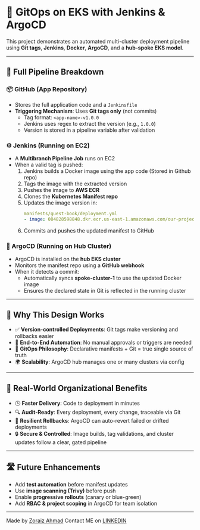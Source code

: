 # 🚀 GitOps on EKS with Jenkins & ArgoCD

This project demonstrates an automated multi-cluster deployment pipeline using **Git tags**, **Jenkins**, **Docker**, **ArgoCD**, and a **hub-spoke EKS model**.

---

## 🔧 Full Pipeline Breakdown

### 📦 GitHub (App Repository)
- Stores the full application code and a `Jenkinsfile`
- **Triggering Mechanism**: Uses **Git tags only** (not commits)
  - Tag format: `<app-name>-v1.0.0`
  - Jenkins uses regex to extract the version (e.g., `1.0.0`)
  - Version is stored in a pipeline variable after validation

### ⚙️ Jenkins (Running on EC2)
- A **Multibranch Pipeline Job** runs on EC2
- When a valid tag is pushed:
  1. Jenkins builds a Docker image using the app code (Stored in Github repo)
  2. Tags the image with the extracted version
  3. Pushes the image to **AWS ECR**
  4. Clones the **Kubernetes Manifest repo**
  5. Updates the image version in:
     ```yaml
     manifests/guest-book/deployment.yml
     - image: 084828598848.dkr.ecr.us-east-1.amazonaws.com/our-project:<version>
     ```
  6. Commits and pushes the updated manifest to GitHub

### 🤖 ArgoCD (Running on Hub Cluster)
- ArgoCD is installed on the **hub EKS cluster**
- Monitors the manifest repo using a **GitHub webhook**
- When it detects a commit:
  - Automatically syncs **spoke-cluster-1** to use the updated Docker image
  - Ensures the declared state in Git is reflected in the running cluster

---

## 🧠 Why This Design Works

- ✅ **Version-controlled Deployments**: Git tags make versioning and rollbacks easier
- 🚀 **End-to-End Automation**: No manual approvals or triggers are needed
- 🔁 **GitOps Philosophy**: Declarative manifests + Git = true single source of truth
- 🌍 **Scalability**: ArgoCD hub manages one or many clusters via config

---

## 💼 Real-World Organizational Benefits

- 🕒 **Faster Delivery**: Code to deployment in minutes
- 🔍 **Audit-Ready**: Every deployment, every change, traceable via Git
- 🔄 **Resilient Rollbacks**: ArgoCD can auto-revert failed or drifted deployments
- 🔒 **Secure & Controlled**: Image builds, tag validations, and cluster updates follow a clear, gated pipeline

---

## 🛣️ Future Enhancements

- Add **test automation** before manifest updates
- Use **image scanning (Trivy)** before push
- Enable **progressive rollouts** (canary or blue-green)
- Add **RBAC & project scoping** in ArgoCD for team isolation

---

Made by [Zoraiz Ahmad](https://github.com/zoraiz53)
Contact ME on [LINKEDIN](https://www.linkedin.com/in/zoraiz-ahmad-89b402330/)


